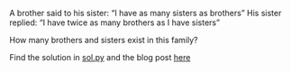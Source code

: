A brother said to his sister: “I have as many sisters as brothers”
His sister replied: “I have twice as many brothers as I have sisters”

How many brothers and sisters exist in this family?

Find the solution in [sol.py](sol.py) and the blog post [here](http://lallouslab.net/2018/12/15/riddle-how-many-brothers-and-sisters-are-there-in-this-family-z3-theorem-prover/)